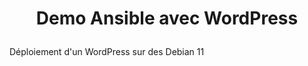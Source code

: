 # <p align="center">Demo Ansible avec WordPress</p>
  
Déploiement d'un WordPress sur des Debian 11

        
    
    

